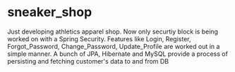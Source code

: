 # sneaker_shop
Just developing athletics apparel shop.
Now only securtiy block is being worked on with a Spring Security.
Features like Login, Register, Forgot_Password, Change_Password, Update_Profile are worked out in a simple manner.
A bunch of JPA, Hibernate and MySQL provide a process of persisting and fetching customer's data to and from DB
